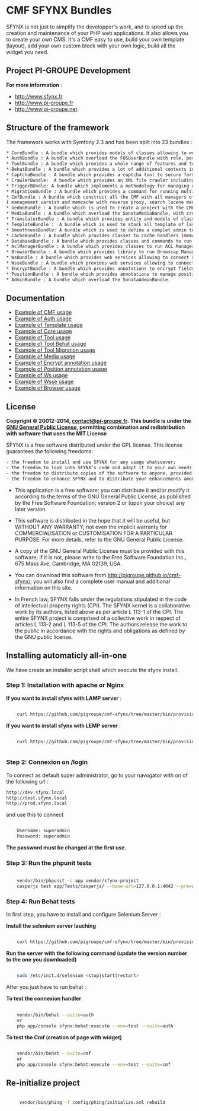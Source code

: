 ﻿CMF SFYNX Bundles
=====================


SFYNX is not just to simplify the developper's work, and to speed up the creation and maintenance of your PHP web 
applications. It also allows you to create your own CMS. It's a CMF easy to use, build your own template (layout), add your own custom block
 with your own logic, build all the widget you need.

## Project PI-GROUPE Development
**For more information** : 
* http://www.sfynx.fr
* http://www.pi-groupe.fr
* http://www.pi-groupe.net

## Structure of the framework

The framework works with Symfony 2.3 and has been split into 23 bundles :


``` bash
* CoreBundle : A bundle which provides models of classes allowing to work and develop with doctrine (translation, tree, CRUD  generate Datatable table and multi-forms).
* AuthBundle : A bundle which overload the FOSUserBundle with role, permission and group dynamic system, and set handlers for login behavior, logout behavior and failure connection behavior.
* ToolBundle : A bundle which provides a whole range of features and twig extension, tools for road management, tools for managing SOAP, a bunch of classes for managing mails, regex, files, dates, cryptography, etc.
* BehatBundle : A bundle which provides a lot of additional contexts in mink extension Behat, offering a bunch of ready-to-use features for the realization of the scenarios functional testing via the Behat tool.
* CaptchaBundle : A bundle which provides a captcha tool to secure form.
* CrawlerBundle:  A bundle which provides an XML file crawler including a validation system via an XSD file.
* TriggerBUndle: A bundle which implements a methodology for managing a project specifications through event dispatchers, all connected to one of the events existing Doctrine. We can dispatcher project management rules all services there is rule, and consolidate in a specific order of execution by tagging them with the value of the associated event.
* MigrationBundle : A bundle which provides a command for running multiple migration file from a given version.
* CmfBundle : A bundle which construct all the CMF with all managers of the creation of page with blocks and widgets.
( management varnish and memcache with reverse proxy, search lucene manager, render ESI, SEO pages, etc. )
* GedmoBundle : A bundle which is used to create a project with the CMF.
* MediaBundle : A bundle which overload the SonataMediaBundle, with crop system.
* TranslatorBundle : A bundle which provides entity and models of classes allowing to work with translation words.
* TemplateBundle :  A bundle which is used to stock all template of layout and others.
* SmoothnessBundle: A bundle which is used to define a complet admin template with all layers
* CacheBundle : A bundle which provides classes to cache handlers (memcache, files).
* DatabaseBundle : A bundle which provides classes and commands to run DB vendor`s utilities to backup and restore databases. 
* AclManagerBundle : A bundle which provides classes to run ACL Manager`s utilities for Symfony2.
* BrowserBundle : A bundle which provides library to run Browscap Manager`s utilities and MobileDetect Manager`s utilities.
* WsBundle : A bundle which provides web services allowing to connect authentication service with the SS0 protocol.
* WsseBundle : A bundle which provides web services allowing to connect authentication service with the Wsse protocol.
* EncryptBundle : A bundle which provides annotations to encrypt fields.
* PositionBundle : A bundle which provides annotations to manage position of entiy rows.
* AdminBundle : A bundle which overload the SonataAdminBundle.
```

## Documentation
 
* [Example of CMF usage](https://github.com/pigroupe/cmf-sfynx/tree/master/vendor/sfynx-project/cmf-bundle/Sfynx/CmfBundle/Resources/doc/index.md)
* [Example of Auth usage](https://github.com/pigroupe/cmf-sfynx/tree/master/vendor/sfynx-project/auth-bundle/Sfynx/AuthBundle/Resources/doc/index.md)
* [Example of Template usage](https://github.com/pigroupe/cmf-sfynx/tree/master/vendor/sfynx-project/template-bundle/Sfynx/TemplateBundle/Resources/doc/index.md)
* [Example of Core usage](https://github.com/pigroupe/cmf-sfynx/tree/master/vendor/sfynx-project/core-bundle/Sfynx/CoreBundle/Resources/doc/index.md)
* [Example of Tool usage](https://github.com/pigroupe/cmf-sfynx/tree/master/vendor/sfynx-project/tool-bundle/Sfynx/ToolBundle/Resources/doc/index.md)
* [Example of Tool Behat usage](https://github.com/pigroupe/cmf-sfynx/tree/master/vendor/sfynx-project/tool-bundle/Sfynx/BehatBundle/Resources/doc/index.md)
* [Example of Tool Migration usage](https://github.com/pigroupe/cmf-sfynx/tree/master/vendor/sfynx-project/tool-bundle/Sfynx/MigrationBundle/Resources/doc/index.md)
* [Example of Media usage](https://github.com/pigroupe/cmf-sfynx/tree/master/vendor/sfynx-project/sonata-bundle/Sfynx/MediaBundle/Resources/doc/index.md)
* [Example of Encrypt annotation usage](https://github.com/pigroupe/cmf-sfynx/tree/master/vendor/sfynx-project/annotation-bundle/Sfynx/EncryptBundle/Resources/doc/index.md)
* [Example of Position annotation usage](https://github.com/pigroupe/cmf-sfynx/tree/master/vendor/sfynx-project/annotation-bundle/Sfynx/PositionBundle/Resources/doc/index.md)
* [Example of Ws usage](https://github.com/pigroupe/cmf-sfynx/tree/master/vendor/sfynx-project/ws-bundle/Sfynx/WsBundle/Resources/doc/index.md)
* [Example of Wsse usage](https://github.com/pigroupe/cmf-sfynx/tree/master/vendor/sfynx-project/ws-bundle/Sfynx/WsseBundle/Resources/doc/index.md)
* [Example of Browser usage](https://github.com/pigroupe/cmf-sfynx/tree/master/vendor/sfynx-project/browser-bundle/Sfynx/BrowserBundle/Resources/doc/index.md)

## License
**Copyright © 20012-2014, contact@pi-groupe.fr.**
**This bundle is under the [GNU General Public License](https://github.com/pigroupe/cmf-sfynx/blob/master/web/COPYING.txt), permitting combination and redistribution with software that uses the MIT License**

SFYNX is a free software distributed under the GPL license. This license guarantees the following freedoms:

``` bash
- the freedom to install and use SFYNX for any usage whatsoever;
- the freedom to look into SFYNX’s code and adapt it to your own needs by modifying the source code, to which you have direct access since SFYNX is entirely developed in PHP;
- the freedom to distribute copies of the software to anyone, provided you do not modify or delete the license;
- the freedom to enhance SFYNX and to distribute your enhancements among the public so that the entire community may benefit from it, provided you do not modify or delete the license.
```

- This application is a free software; you can distribute it and/or modify it according to the terms of the GNU General Public License, as published by the Free Software Foundation; version 2 or (upon your choice) any later version.

- This software is distributed in the hope that it will be useful, but WITHOUT ANY WARRANTY; not even the implicit warranty for COMMERCIALISATION or CUSTOMISATION FOR A PARTICULAR PURPOSE. For more details, refer to the GNU General Public License.

- A copy of the GNU General Public License must be provided with this software; if it is not, please write to the Free Software Foundation Inc., 675 Mass Ave, Cambridge, MA 02139, USA.

- You can download this software from http://pigroupe.github.io/cmf-sfynx/; you will also find a complete user manual and additional information on this site.

- In French law, SFYNX falls under the regulations stipulated in the code of intellectual property rights (CPI). The SFYNX kernel is a collaborative work by its authors, listed above as per article L 113-1 of the CPI. The entire SFYNX project is comprised of a collective work in respect of articles L 113-2 and L 113-5 of the CPI. The authors release the work to the public in accordance with the rights and obligations as defined by the GNU public license.

## Installing automaticly all-in-one

We have create an installer script shell which execute the sfynx install.

### Step 1: Installation with apache or Nginx

**If you want to install sfynx with LAMP server** :
``` bash

    curl https://github.com/pigroupe/cmf-sfynx/tree/master/bin/provisioners/installer-sfynx-apache.sh "/var/www" | sudo sh

``` 

**If you want to install sfynx with LEMP server** :

``` bash

    curl https://github.com/pigroupe/cmf-sfynx/tree/master/bin/provisioners/installer-sfynx-nginx.sh "/var/www" | sudo sh
    
``` 

### Step 2: Connexion on /login

To connect as default super administrator, go to your navogator with on of the following url :

``` bash
http://dev.sfynx.local
http://test.sfynx.local
http://prod.sfynx.local
```

and use this to connect

``` bash

    Username: superadmin
    Password: superadmin

```

**The password must be changed at the first use.**

### Step 3: Run the phpunit tests

``` bash
    
    vendor/bin/phpunit -c app vendor/sfynx-project
    casperjs test app/Tests/casperjs/ --base-url=127.0.0.1:4042 --pre=app/Resources/casperjs/pre.js

```

### Step 4: Run Behat tests

In first step, you have to install and configure Selenium Server :

**Install the selenium server lauching**

``` bash

    curl https://github.com/pigroupe/cmf-sfynx/tree/master/bin/provisioners/selenium/installer-selenium-server.sh | sudo sh

```

**Run the server with the following command (update the version number to the one you downloaded)**

``` bash

    sudo /etc/init.d/selenium <stop|start|restart>

```

After you just have to run behat :

**To test the connexion handler**

``` bash
    
    vendor/bin/behat --suite=auth
    or
    php app/console sfynx:behat:execute --env=test --suite=auth

```

**To test the Cmf (creation of page with widget)**

``` bash
    
    vendor/bin/behat --suite=cmf
    or
    php app/console sfynx:behat:execute --env=test --suite=cmf

```

## Re-initialize project

``` bash
    
     vendor/bin/phing -f config/phing/initialize.xml rebuild

```
